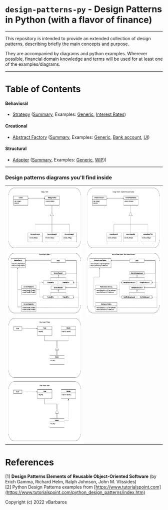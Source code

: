 # `design-patterns-py` - Design Patterns in Python (with a flavor of finance)

<hr>
This repository is intended to provide an extended collection of design patterns, 
describing briefly the main concepts and purpose. 

They are accompanied by diagrams and python examples. Wherever possible, financial 
domain knowledge and terms will be used for at least one of the examples/diagrams.

<hr>

# Table of Contents
#### Behavioral
* [Strategy](behavioral/strategy/) ([Summary](behavioral/strategy/strategy-summary.md), Examples: [Generic](behavioral/strategy/strategy_generic.py), [Interest Rates](behavioral/strategy/strategy_interest_rates.py))

#### Creational
* [Abstract Factory](creational/abstract-factory/) ([Summary](creational/abstract-factory/abstract-factory-summary.md), Examples: [Generic](creational/abstract-factory/abstract_factory_generic.py), [Bank account](creational/abstract-factory/abstract_factory_account.py), [UI](creational/abstract-factory/abstract_factory_ui.py))

#### Structural
* [Adapter](structural/adapter/) ([Summary](structural/adapter/adapter-summary.md), Examples: [Generic](structural/adapter/adapter_generic.py), [WIP](structural/adapter/..)))

<hr>

### Design patterns diagrams you'll find inside

  <table>
  <tr>
    <td><img src="behavioral/strategy/diagrams/strategy-generic.png"  alt="Strategy Generic" width="400px" height="200px" title="Strategy Generic"></td>
    <td><img src="behavioral/strategy/diagrams/strategy-investment.png" alt="Strategy Investment" width="400px" height="200px" title="Strategy Investment"></td>
  </tr>
  <tr>
    <td><img src="creational/abstract-factory/diagrams/abstract-factory-generic.png"  alt="Abstract Factory Generic" width="400px" height="200px" title="Abstract Factory Generic"></td>
    <td><img src="creational/abstract-factory/diagrams/abstract-factory-account.png" alt="Abstract Factory Account" width="400px" height="200px" title="Abstract Factory Account"></td>
  </tr>
  <tr>
    <td><img src="structural/adapter/diagrams/adapter-generic.png"  alt="Abstract(Class & Object) Generic" width="400px" height="400px" title="Abstract(Class & Object) Factory Generic"></td>

  </tr>
  </table>


# References
[1] **Design Patterns Elements of Reusable Object-Oriented Software** (by Erich Gamma, Richard Helm, Ralph Johnson, John M. Vlissides) <br>
[2] Python Design Patterns examples from [https://www.tutorialspoint.com](https://www.tutorialspoint.com/python_design_patterns/index.htm)


Copyright (c) 2022 vBarbaros
